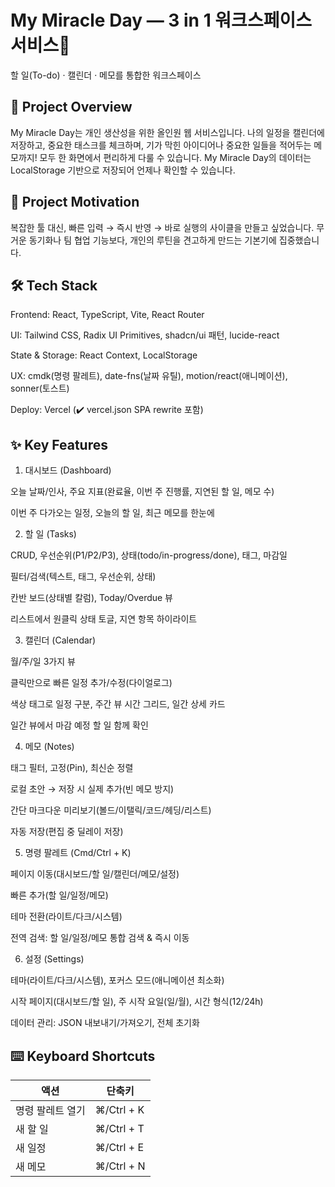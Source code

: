 # My Miracle Day — 3 in 1 워크스페이스 서비스📆

할 일(To-do) · 캘린더 · 메모를 통합한 워크스페이스

## 🧭 Project Overview

My Miracle Day는 개인 생산성을 위한 올인원 웹 서비스입니다.
나의 일정을 캘린더에 저장하고, 중요한 태스크를 체크하며, 기가 막힌 아이디어나 중요한 일들을 적어두는 메모까지!
모두 한 화면에서 편리하게 다룰 수 있습니다. My Miracle Day의 데이터는 LocalStorage 기반으로 저장되어 언제나 확인할 수 있습니다.

## 🎯 Project Motivation

복잡한 툴 대신, 빠른 입력 → 즉시 반영 → 바로 실행의 사이클을 만들고 싶었습니다.
무거운 동기화나 팀 협업 기능보다, 개인의 루틴을 견고하게 만드는 기본기에 집중했습니다.

## 🛠 Tech Stack

Frontend: React, TypeScript, Vite, React Router

UI: Tailwind CSS, Radix UI Primitives, shadcn/ui 패턴, lucide-react

State & Storage: React Context, LocalStorage

UX: cmdk(명령 팔레트), date-fns(날짜 유틸), motion/react(애니메이션), sonner(토스트)

Deploy: Vercel (✔️ vercel.json SPA rewrite 포함)

## ✨ Key Features
1) 대시보드 (Dashboard)

오늘 날짜/인사, 주요 지표(완료율, 이번 주 진행률, 지연된 할 일, 메모 수)

이번 주 다가오는 일정, 오늘의 할 일, 최근 메모를 한눈에

2) 할 일 (Tasks)

CRUD, 우선순위(P1/P2/P3), 상태(todo/in-progress/done), 태그, 마감일

필터/검색(텍스트, 태그, 우선순위, 상태)

칸반 보드(상태별 칼럼), Today/Overdue 뷰

리스트에서 원클릭 상태 토글, 지연 항목 하이라이트

3) 캘린더 (Calendar)

월/주/일 3가지 뷰

클릭만으로 빠른 일정 추가/수정(다이얼로그)

색상 태그로 일정 구분, 주간 뷰 시간 그리드, 일간 상세 카드

일간 뷰에서 마감 예정 할 일 함께 확인

4) 메모 (Notes)

태그 필터, 고정(Pin), 최신순 정렬

로컬 초안 → 저장 시 실제 추가(빈 메모 방지)

간단 마크다운 미리보기(볼드/이탤릭/코드/헤딩/리스트)

자동 저장(편집 중 딜레이 저장)

5) 명령 팔레트 (Cmd/Ctrl + K)

페이지 이동(대시보드/할 일/캘린더/메모/설정)

빠른 추가(할 일/일정/메모)

테마 전환(라이트/다크/시스템)

전역 검색: 할 일/일정/메모 통합 검색 & 즉시 이동

6) 설정 (Settings)

테마(라이트/다크/시스템), 포커스 모드(애니메이션 최소화)

시작 페이지(대시보드/할 일), 주 시작 요일(일/월), 시간 형식(12/24h)

데이터 관리: JSON 내보내기/가져오기, 전체 초기화

## ⌨️ Keyboard Shortcuts

| 액션        | 단축키        |
| --------- | ---------- |
| 명령 팔레트 열기 | ⌘/Ctrl + K |
| 새 할 일     | ⌘/Ctrl + T |
| 새 일정      | ⌘/Ctrl + E |
| 새 메모      | ⌘/Ctrl + N |

